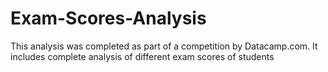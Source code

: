# Exam-Scores-Analysis
This analysis was completed as part of a competition by Datacamp.com. It includes complete analysis of different exam scores of students
